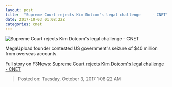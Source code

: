 ```yaml
---
layout: post
title:  "Supreme Court rejects Kim Dotcom's legal challenge     - CNET"
date: 2017-10-03 01:08:22Z
categories: cnet
---
```


![Supreme Court rejects Kim Dotcom's legal challenge     - CNET](https://cnet1.cbsistatic.com/img/y2__OENBxcggG0x3L3sOTJhTKj0=/670x503/2014/03/25/51801dc8-aeb4-4616-8206-00ac86a95a17/kimdotcom60minutes005610x329.jpg)

MegaUpload founder contested US government's seizure of $40 million from overseas accounts.


Full story on F3News: [Supreme Court rejects Kim Dotcom's legal challenge     - CNET](http://www.f3nws.com/n/NYcM3E)

> Posted on: Tuesday, October 3, 2017 1:08:22 AM
